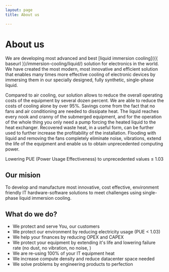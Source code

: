 ```yaml
---
layout: page
title: About us

---
```


# About us

We are developing most advanced and best [liquid immersion cooling]({{ baseurl }}/immersion-cooling/liquid/) solution for electronics in the world. We have created the most modern, most innovative and efficient solution that enables many times more effective cooling of electronic devices by immersing them in our specially designed, fully synthetic, single-phase liquid.

Compared to air cooling, our solution allows to reduce the overall operating costs of the equipment by several dozen percent. We are able to reduce the costs of cooling alone by over 95%. Savings come from the fact that no fans and air conditioning are needed to dissipate heat. The liquid reaches every nook and cranny of the submerged equipment, and for the operation of the whole thing you only need a pump forcing the heated liquid to the heat exchanger. Recovered waste heat, in a useful form, can be further used to further increase the profitability of the installation. Flooding with liquid and removing the fans completely eliminate noise, vibrations, extend the life of the equipment and enable us to obtain unprecedented computing power.

Lowering PUE (Power Usage Effectiveness) to unprecedented values ≤ 1.03

## Our mision 

To develop and manufacture most innovative, cost effective, environment friendly IT hardware-software solutions to meet challenges using single-phase liquid immersion cooling.

## What do we do?

* We protect and serve You, our customers
* We protect our environment by reducing electricity usage (PUE < 1.03)
* We help your finances by reducing OPEX and CAPEX
* We protect your equipment by extending it's life and lowering failure rate (no dust, no vibration, no noise, )
* We are re-using 100% of your IT equipment heat
* We increase compute density and reduce datacenter space needed
* We solve problems by engineering products to perfection
